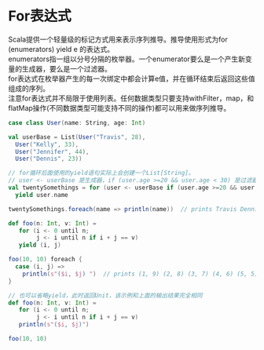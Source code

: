 # For表达式
Scala提供一个轻量级的标记方式用来表示序列推导。推导使用形式为for (enumerators) yield e 的表达式。  
enumerators指一组以分号分隔的枚举器。一个enumerator要么是一个产生新变量的生成器，要么是一个过滤器。  
for表达式在枚举器产生的每一次绑定中都会计算e值，并在循环结束后返回这些值组成的序列。  
注意for表达式并不局限于使用列表。任何数据类型只要支持withFilter，map，和flatMap操作(不同数据类型可能支持不同的操作)都可以用来做序列推导。
```scala
case class User(name: String, age: Int)

val userBase = List(User("Travis", 28),
  User("Kelly", 33),
  User("Jennifer", 44),
  User("Dennis", 23))

// for循环后面使用的yield语句实际上会创建一个List[String]。
// user <- userBase 是生成器，if (user.age >=20 && user.age < 30) 是过滤器条件。
val twentySomethings = for (user <- userBase if (user.age >=20 && user.age < 30))
  yield user.name

twentySomethings.foreach(name => println(name))  // prints Travis Dennis
```
```scala
def foo(n: Int, v: Int) =
   for (i <- 0 until n;
        j <- i until n if i + j == v)
   yield (i, j)

foo(10, 10) foreach {
  case (i, j) =>
    println(s"($i, $j) ")  // prints (1, 9) (2, 8) (3, 7) (4, 6) (5, 5)
}

// 也可以省略yield，此时返回Unit，该示例和上面的输出结果完全相同
def foo(n: Int, v: Int) =
   for (i <- 0 until n;
        j <- i until n if i + j == v)
   println(s"($i, $j)")

foo(10, 10)
```